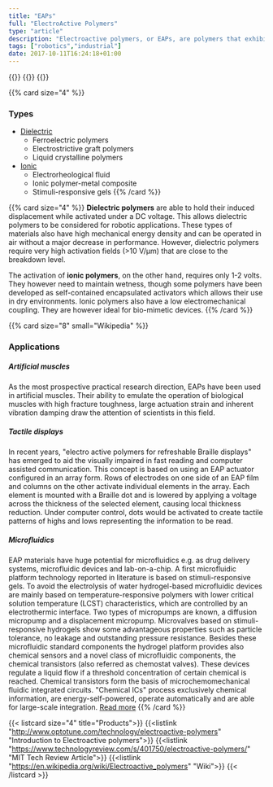 ```yaml
---
title: "EAPs"
full: "ElectroActive Polymers"
type: "article"
description: "Electroactive polymers, or EAPs, are polymers that exhibit a change in size or shape when stimulated by an electric field. The most common applications of this type of material are in actuators and sensors. A typical characteristic property of an EAP is that they will undergo a large amount of deformation while sustaining large forces."
tags: ["robotics","industrial"]
date: 2017-10-11T16:24:18+01:00
---
```


{{<card size="4" small="Wikipedia" style="info">}}
{{<description>}}
{{</card>}}

{{% card size="4" %}}
### Types
- [Dielectric](https://en.wikipedia.org/wiki/Dielectric_elastomers)
    - Ferroelectric polymers
    - Electrostrictive graft polymers
    - Liquid crystalline polymers
- [Ionic](https://en.wikipedia.org/wiki/Electroactive_polymers#Ionic)
    - Electrorheological fluid
    - Ionic polymer-metal composite
    - Stimuli-responsive gels
{{% /card %}}

{{% card size="4" %}}
__Dielectric polymers__ are able to hold their induced displacement while activated under a DC voltage. This allows dielectric polymers to be considered for robotic applications. These types of materials also have high mechanical energy density and can be operated in air without a major decrease in performance. However, dielectric polymers require very high activation fields (>10 V/µm) that are close to the breakdown level.

The activation of __ionic polymers__, on the other hand, requires only 1-2 volts. They however need to maintain wetness, though some polymers have been developed as self-contained encapsulated activators which allows their use in dry environments. Ionic polymers also have a low electromechanical coupling. They are however ideal for bio-mimetic devices.
{{% /card %}}

{{% card size="8" small="Wikipedia" %}}
### Applications
##### Artificial muscles
As the most prospective practical research direction, EAPs have been used in artificial muscles. Their ability to emulate the operation of biological muscles with high fracture toughness, large actuation strain and inherent vibration damping draw the attention of scientists in this field.

##### Tactile displays
In recent years, "electro active polymers for refreshable Braille displays" has emerged to aid the visually impaired in fast reading and computer assisted communication. This concept is based on using an EAP actuator configured in an array form. Rows of electrodes on one side of an EAP film and columns on the other activate individual elements in the array. Each element is mounted with a Braille dot and is lowered by applying a voltage across the thickness of the selected element, causing local thickness reduction. Under computer control, dots would be activated to create tactile patterns of highs and lows representing the information to be read.

##### Microfluidics

EAP materials have huge potential for microfluidics e.g. as drug delivery systems, microfluidic devices and lab-on-a-chip. A first microfluidic platform technology reported in literature is based on stimuli-responsive gels. To avoid the electrolysis of water hydrogel-based microfluidic devices are mainly based on temperature-responsive polymers with lower critical solution temperature (LCST) characteristics, which are controlled by an electrothermic interface. Two types of micropumps are known, a diffusion micropump and a displacement micropump. Microvalves based on stimuli-responsive hydrogels show some advantageous properties such as particle tolerance, no leakage and outstanding pressure resistance. Besides these microfluidic standard components the hydrogel platform provides also chemical sensors and a novel class of microfluidic components, the chemical transistors (also referred as chemostat valves). These devices regulate a liquid flow if a threshold concentration of certain chemical is reached. Chemical transistors form the basis of microchemomechanical fluidic integrated circuits. "Chemical ICs" process exclusively chemical information, are energy-self-powered, operate automatically and are able for large-scale integration. [Read more](https://en.wikipedia.org/wiki/Electroactive_polymers#Applications)
{{% /card %}}

{{< listcard size="4" title="Products">}}
    {{<listlink "http://www.optotune.com/technology/electroactive-polymers" "Introduction to Electroactive polymers">}}
    {{<listlink "https://www.technologyreview.com/s/401750/electroactive-polymers/" "MIT Tech Review Article">}}
    {{<listlink "https://en.wikipedia.org/wiki/Electroactive_polymers" "Wiki">}}
{{< /listcard >}}